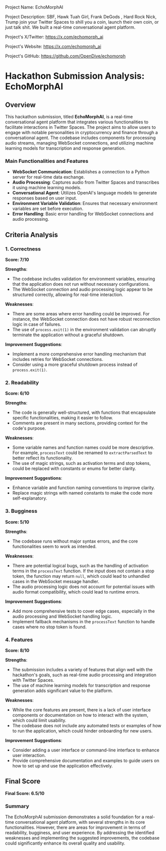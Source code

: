 
Project Name: EchoMorphAI


Project Description: SBF, Hawk Tuah Girl, Frank DeGods , Hard Rock Nick, Trump join your Twitter Spaces to shill you a coin, launch their own coin, or just talk shit. We built a real-time conversational agent platform.


Project's X/Twitter: https://x.com/echomorph_ai


Project's Website: https://x.com/echomorph_ai


Project's GitHub: https://github.com/OpenDive/echomorph






# Hackathon Submission Analysis: EchoMorphAI

## Overview
This hackathon submission, titled **EchoMorphAI**, is a real-time conversational agent platform that integrates various functionalities to facilitate interactions in Twitter Spaces. The project aims to allow users to engage with notable personalities in cryptocurrency and finance through a conversational agent. The codebase includes components for processing audio streams, managing WebSocket connections, and utilizing machine learning models for transcription and response generation.

### Main Functionalities and Features
- **WebSocket Communication**: Establishes a connection to a Python server for real-time data exchange.
- **Audio Processing**: Captures audio from Twitter Spaces and transcribes it using machine learning models.
- **Conversational Agent**: Utilizes OpenAI's language models to generate responses based on user input.
- **Environment Variable Validation**: Ensures that necessary environment variables are set before execution.
- **Error Handling**: Basic error handling for WebSocket connections and audio processing.

## Criteria Analysis

### 1. Correctness
**Score: 7/10**

**Strengths**:
- The codebase includes validation for environment variables, ensuring that the application does not run without necessary configurations.
- The WebSocket connection and audio processing logic appear to be structured correctly, allowing for real-time interaction.

**Weaknesses**:
- There are some areas where error handling could be improved. For instance, the WebSocket connection does not have robust reconnection logic in case of failures.
- The use of `process.exit(1)` in the environment validation can abruptly terminate the application without a graceful shutdown.

**Improvement Suggestions**:
- Implement a more comprehensive error handling mechanism that includes retries for WebSocket connections.
- Consider using a more graceful shutdown process instead of `process.exit(1)`.

### 2. Readability
**Score: 6/10**

**Strengths**:
- The code is generally well-structured, with functions that encapsulate specific functionalities, making it easier to follow.
- Comments are present in many sections, providing context for the code's purpose.

**Weaknesses**:
- Some variable names and function names could be more descriptive. For example, `processText` could be renamed to `extractParsedText` to better reflect its functionality.
- The use of magic strings, such as activation terms and stop tokens, could be replaced with constants or enums for better clarity.

**Improvement Suggestions**:
- Enhance variable and function naming conventions to improve clarity.
- Replace magic strings with named constants to make the code more self-explanatory.

### 3. Bugginess
**Score: 5/10**

**Strengths**:
- The codebase runs without major syntax errors, and the core functionalities seem to work as intended.

**Weaknesses**:
- There are potential logical bugs, such as the handling of activation terms in the `processText` function. If the input does not contain a stop token, the function may return `null`, which could lead to unhandled cases in the WebSocket message handler.
- The audio processing logic does not account for potential issues with audio format compatibility, which could lead to runtime errors.

**Improvement Suggestions**:
- Add more comprehensive tests to cover edge cases, especially in the audio processing and WebSocket handling logic.
- Implement fallback mechanisms in the `processText` function to handle cases where no stop token is found.

### 4. Features
**Score: 8/10**

**Strengths**:
- The submission includes a variety of features that align well with the hackathon's goals, such as real-time audio processing and integration with Twitter Spaces.
- The use of machine learning models for transcription and response generation adds significant value to the platform.

**Weaknesses**:
- While the core features are present, there is a lack of user interface components or documentation on how to interact with the system, which could limit usability.
- The codebase does not include any automated tests or examples of how to run the application, which could hinder onboarding for new users.

**Improvement Suggestions**:
- Consider adding a user interface or command-line interface to enhance user interaction.
- Provide comprehensive documentation and examples to guide users on how to set up and use the application effectively.

## Final Score
**Final Score: 6.5/10**

### Summary
The EchoMorphAI submission demonstrates a solid foundation for a real-time conversational agent platform, with several strengths in its core functionalities. However, there are areas for improvement in terms of readability, bugginess, and user experience. By addressing the identified weaknesses and implementing the suggested improvements, the codebase could significantly enhance its overall quality and usability.